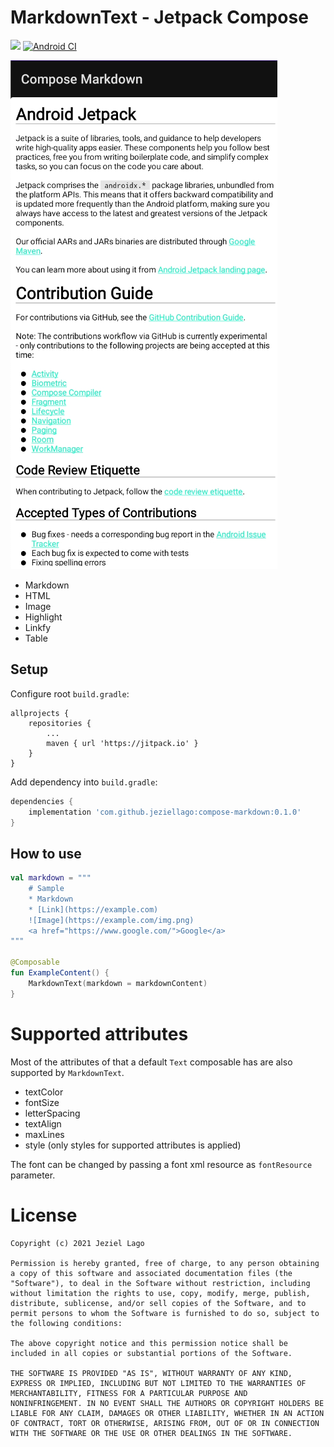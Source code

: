 # MarkdownText - Jetpack Compose
[![](https://androidweekly.net/issues/issue-456/badge)](https://androidweekly.net/issues/issue-456)
[![Android CI](https://github.com/jeziellago/compose-markdown/actions/workflows/ci.yml/badge.svg?branch=main)](https://github.com/jeziellago/compose-markdown/actions/workflows/ci.yml)

![](example.png)
- Markdown
- HTML
- Image
- Highlight
- Linkfy
- Table
## Setup
Configure root `build.gradle`:
```  
allprojects {  
    repositories {  
        ...  
        maven { url 'https://jitpack.io' }  
    }  
}  
```  
Add dependency into `build.gradle`:
```groovy  
dependencies {  
    implementation 'com.github.jeziellago:compose-markdown:0.1.0'  
}  
```  
## How to use
```kotlin  
val markdown = """  
	# Sample  
	* Markdown  
	* [Link](https://example.com)  
	![Image](https://example.com/img.png)  
	<a href="https://www.google.com/">Google</a>  
"""

@Composable  
fun ExampleContent() {  
    MarkdownText(markdown = markdownContent)  
}  
```  

# Supported attributes

Most of the attributes of that a default `Text` composable has are also supported by `MarkdownText`. 

- textColor 
- fontSize 
- letterSpacing 
- textAlign
- maxLines
- style (only styles for supported attributes is applied)

The font can be changed by passing a font xml resource as `fontResource` parameter. 

# License
```  
Copyright (c) 2021 Jeziel Lago  
  
Permission is hereby granted, free of charge, to any person obtaining  
a copy of this software and associated documentation files (the  
"Software"), to deal in the Software without restriction, including  
without limitation the rights to use, copy, modify, merge, publish,  
distribute, sublicense, and/or sell copies of the Software, and to  
permit persons to whom the Software is furnished to do so, subject to  
the following conditions:  
  
The above copyright notice and this permission notice shall be  
included in all copies or substantial portions of the Software.  
  
THE SOFTWARE IS PROVIDED "AS IS", WITHOUT WARRANTY OF ANY KIND,  
EXPRESS OR IMPLIED, INCLUDING BUT NOT LIMITED TO THE WARRANTIES OF  
MERCHANTABILITY, FITNESS FOR A PARTICULAR PURPOSE AND  
NONINFRINGEMENT. IN NO EVENT SHALL THE AUTHORS OR COPYRIGHT HOLDERS BE  
LIABLE FOR ANY CLAIM, DAMAGES OR OTHER LIABILITY, WHETHER IN AN ACTION  
OF CONTRACT, TORT OR OTHERWISE, ARISING FROM, OUT OF OR IN CONNECTION  
WITH THE SOFTWARE OR THE USE OR OTHER DEALINGS IN THE SOFTWARE.  
```
